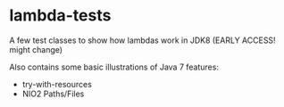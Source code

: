 lambda-tests
============

A few test classes to show how lambdas work in JDK8 (EARLY ACCESS! might change)

Also contains some basic illustrations of Java 7 features:

 - try-with-resources
 - NIO2 Paths/Files

